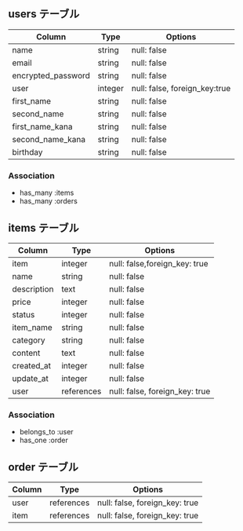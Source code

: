 
## users テーブル

| Column             | Type     | Options                      |
| ------------------ | -------- | ---------------------------- |
| name               | string   | null: false                  |
| email              | string   | null: false                  |
| encrypted_password | string   | null: false                  |
| user               | integer  | null: false, foreign_key:true|
| first_name         | string   | null: false                  |
| second_name        | string   | null: false                  |
| first_name_kana    | string   | null: false                  |
| second_name_kana   | string   | null: false                  |
| birthday           | string   | null: false                  |
### Association
- has_many :items
- has_many :orders


## items テーブル

| Column      | Type        | Options                       |
| ------------| ----------- | ------------------------------|
| item        | integer     | null: false,foreign_key: true |
| name	      | string      | null: false                   |
| description	| text	      | null: false                   |
| price	      | integer     | null: false                   | 
| status	    | integer     | null: false                   |
| item_name   | string      | null: false                   |
| category	  | string      | null: false                   |
| content   	| text	      | null: false                   |
| created_at  | integer     | null: false                   | 
| update_at	  | integer     | null: false                   |
| user	      | references  | null: false, foreign_key: true|
### Association
- belongs_to :user
- has_one    :order


## order テーブル

| Column | Type       | Options                        |
| ------ | ---------- | ------------------------------ |
| user   | references | null: false, foreign_key: true |
| item   | references | null: false, foreign_key: true |


